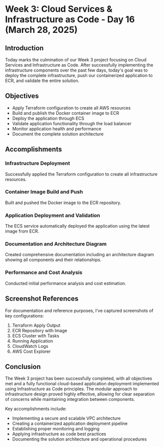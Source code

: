 # Week 3: Cloud Services & Infrastructure as Code - Day 16 (March 28, 2025)

## Introduction

Today marks the culmination of our Week 3 project focusing on Cloud Services and Infrastructure as Code. After successfully implementing the infrastructure components over the past few days, today's goal was to deploy the complete infrastructure, push our containerized application to ECR, and validate the entire solution.

## Objectives

- Apply Terraform configuration to create all AWS resources
- Build and publish the Docker container image to ECR
- Deploy the application through ECS
- Validate application functionality through the load balancer
- Monitor application health and performance
- Document the complete solution architecture

## Accomplishments

### Infrastructure Deployment

Successfully applied the Terraform configuration to create all infrastructure resources.

### Container Image Build and Push

Built and pushed the Docker image to the ECR repository.

### Application Deployment and Validation

The ECS service automatically deployed the application using the latest image from ECR.

### Documentation and Architecture Diagram

Created comprehensive documentation including an architecture diagram showing all components and their relationships.

### Performance and Cost Analysis

Conducted initial performance analysis and cost estimation.

## Screenshot References

For documentation and reference purposes, I've captured screenshots of key configurations:

1. Terraform Apply Output
2. ECR Repository with Image
3. ECS Cluster with Tasks
4. Running Application
5. CloudWatch Logs
6. AWS Cost Explorer

## Conclusion

The Week 3 project has been successfully completed, with all objectives met and a fully functional cloud-based application deployment implemented using Infrastructure as Code principles. The modular approach to infrastructure design proved highly effective, allowing for clear separation of concerns while maintaining integration between components.

Key accomplishments include:
- Implementing a secure and scalable VPC architecture
- Creating a containerized application deployment pipeline
- Establishing proper monitoring and logging
- Applying infrastructure as code best practices
- Documenting the solution architecture and operational procedures
